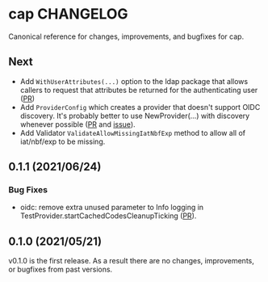 # cap CHANGELOG

Canonical reference for changes, improvements, and bugfixes for cap.

## Next

* Add `WithUserAttributes(...)` option to the ldap package that allows callers
  to request that attributes be returned for the authenticating user ([PR](https://github.com/hashicorp/cap/pull/58))
* Add `ProviderConfig` which creates a provider that doesn't support
  OIDC discovery. It's probably better to use NewProvider(...) with discovery
  whenever possible ([PR](https://github.com/hashicorp/cap/pull/57) and [issue](https://github.com/hashicorp/cap/issues/55)).
* Add Validator `ValidateAllowMissingIatNbfExp` method to allow all of
  iat/nbf/exp to be missing. 

## 0.1.1 (2021/06/24)

### Bug Fixes

* oidc: remove extra unused parameter to Info logging in TestProvider.startCachedCodesCleanupTicking
  ([PR](https://github.com/hashicorp/cap/pull/42)).

## 0.1.0 (2021/05/21)

v0.1.0 is the first release.  As a result there are no changes, improvements, or bugfixes from past versions.

